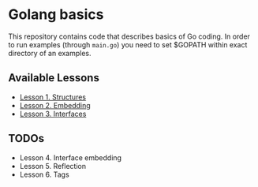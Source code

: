 Golang basics
=============


This repository contains code that describes basics of Go coding.
In order to run examples (through `main.go`) you need to set $GOPATH within exact directory of an examples.

Available Lessons
-----------------

* [Lesson 1. Structures](example_001.structures)
* [Lesson 2. Embedding](example_002.embedding)
* [Lesson 3. Interfaces](example_003.interfaces)

TODOs
-----

* Lesson 4. Interface embedding
* Lesson 5. Reflection
* Lesson 6. Tags
